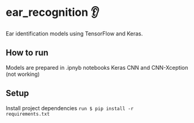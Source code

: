 # ear_recognition :ear:

Ear identification models using TensorFlow and Keras.

## How to run
Models are prepared in .ipnyb notebooks Keras CNN and CNN-Xception (not working)

## Setup
Install project dependencies
<code>run $ pip install -r requirements.txt </code>
